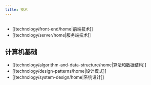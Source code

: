 ```yaml
---
title: 技术
---
```

##

- [[technology/front-end/home|前端技术]]
- [[technology/server/home|服务端技术]]

## 计算机基础

- [[technology/algorithm-and-data-structure/home|算法和数据结构]]
- [[technology/design-patterns/home|设计模式]]
- [[technology/system-design/home|系统设计]]
